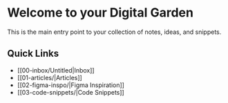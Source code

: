 # Welcome to your Digital Garden

This is the main entry point to your collection of notes, ideas, and snippets.

## Quick Links
- [[00-inbox/Untitled|Inbox]]
- [[01-articles/|Articles]]
- [[02-figma-inspo/|Figma Inspiration]]
- [[03-code-snippets/|Code Snippets]]
